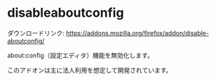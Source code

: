 disableaboutconfig
==================

ダウンロードリンク: https://addons.mozilla.org/firefox/addon/disable-aboutconfig/

about:config（設定エディタ）機能を無効化します。

このアドオンは主に法人利用を想定して開発されています。
